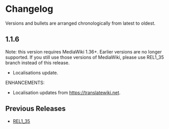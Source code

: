 # Changelog

Versions and bullets are arranged chronologically from latest to oldest.

## 1.1.6

Note: this version requires MediaWiki 1.36+. Earlier versions are no longer supported.
If you still use those versions of MediaWiki, please use REL1_35 branch instead of this release.

- Localisations update.

ENHANCEMENTS:

- Localisation updates from https://translatewiki.net.

## Previous Releases

- [REL1_35](https://github.com/femiwiki/Sanctions/blob/REL1_35/CHANGELOG.md)
